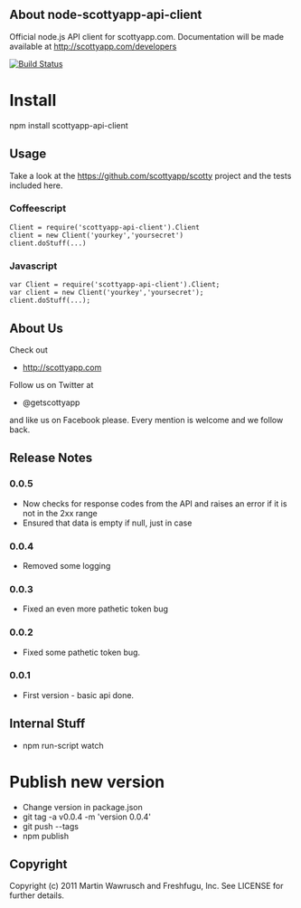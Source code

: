 ## About node-scottyapp-api-client

Official node.js API client for scottyapp.com. Documentation will be made available at http://scottyapp.com/developers


[![Build Status](https://secure.travis-ci.org/scottyapp/node-scottyapp-api-client.png)](http://travis-ci.org/scottyapp/node-scottyapp-api-client.png)

# Install

npm install scottyapp-api-client

## Usage

Take a look at the https://github.com/scottyapp/scotty project and the tests included here.

### Coffeescript

	Client = require('scottyapp-api-client').Client
	client = new Client('yourkey','yoursecret')
	client.doStuff(...)

### Javascript

	var Client = require('scottyapp-api-client').Client;
	var client = new Client('yourkey','yoursecret');
	client.doStuff(...);

## About Us


Check out 

* http://scottyapp.com

Follow us on Twitter at 

* @getscottyapp

and like us on Facebook please. Every mention is welcome and we follow back.

## Release Notes

### 0.0.5

* Now checks for response codes from the API and raises an error if it is not in the 2xx range
* Ensured that data is empty if null, just in case

### 0.0.4

* Removed some logging

### 0.0.3

* Fixed an even more pathetic token bug

### 0.0.2

* Fixed some pathetic token bug. 

### 0.0.1

* First version - basic api done.

## Internal Stuff

* npm run-script watch

# Publish new version

* Change version in package.json
* git tag -a v0.0.4 -m 'version 0.0.4'
* git push --tags
* npm publish

## Copyright

Copyright (c) 2011 Martin Wawrusch and Freshfugu, Inc. See LICENSE for
further details.


